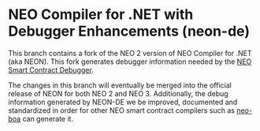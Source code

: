# NEO Compiler for .NET with Debugger Enhancements (neon-de)

This branch contains a fork of the NEO 2 version of NEO Compiler for .NET
(aka NEON). This fork generates debugger information needed by the
[NEO Smart Contract Debugger](https://github.com/neo-project/neo-debugger).

The changes in this branch will eventually be merged into the official release
of NEON for both NEO 2 and NEO 3. Additionally, the debug information generated
by NEON-DE we be improved, documented and standardized in order for other NEO
smart contract compilers such as [neo-boa](https://github.com/CityOfZion/neo-boa)
can generate it.
